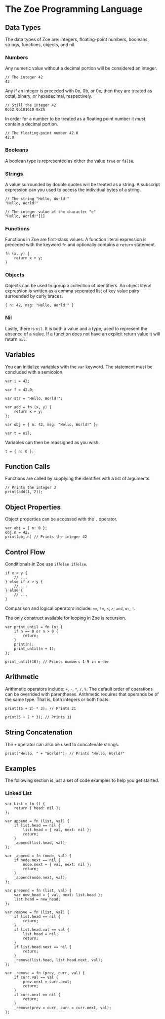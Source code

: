 # The Zoe Programming Language

## Data Types

The data types of Zoe are: integers, floating-point numbers, booleans, strings,
functions, objects, and nil.

### Numbers

Any numeric value without a decimal portion will be considered an integer.

```
// The integer 42
42
```

Any if an integer is preceded with 0o, 0b, or 0x, then they are treated as
octal, binary, or hexadecimal, respectively.

```
// Still the integer 42
0o52 0b101010 0x2A
```

In order for a number to be treated as a floating point number it _must_ contain
a decimal portion.

```
// The floating-point number 42.0
42.0
```

### Booleans

A boolean type is represented as either the value `true` or `false`.

### Strings

A value surrounded by double quotes will be treated as a string. A subscript
expression can you used to access the individual bytes of a string.

```
// The string "Hello, World!"
"Hello, World!"

// The integer value of the character "e"
"Hello, World!"[1]
```

### Functions

Functions in Zoe are first-class values. A function literal expression is
preceded with the keyword `fn` and optionally contains a `return` statement.

```
fn (x, y) {
    return x + y;
}
```

### Objects

Objects can be used to group a collection of identifiers. An object literal
expression is written as a comma seperated list of key value pairs surrounded by
curly braces.

```
{ n: 42, msg: "Hello, World!" }
```

### Nil

Lastly, there is `nil`. It is both a value and a type, used to represent the
absence of a value. If a function does not have an explicit return value it will
return `nil`.

## Variables

You can initialize variables with the `var` keyword. The statement must be
concluded with a semicolon.

```
var i = 42;

var f = 42.0;

var str = "Hello, World!";

var add = fn (x, y) {
    return x + y;
};

var obj = { n: 42, msg: "Hello, World!" };

var t = nil;
```

Variables can then be reassigned as you wish.

```
t = { n: 0 };
```

## Function Calls

Functions are called by supplying the identifier with a list of arguments.

```
// Prints the integer 3
print(add(1, 2));
```

## Object Properties

Object properties can be accessed with the `.` operator.

```
var obj = { n: 0 };
obj.n = 42;
print(obj.n) // Prints the integer 42
```

## Control Flow

Conditionals in Zoe use `if`/`else if`/`else`.

```
if x < y {
    // ...
} else if x > y {
    // ...
} else {
    // ...
}
```

Comparison and logical operators include: `==`, `!=`, `<`, `>`, `and`, `or`,
`!`.

The only construct available for looping in Zoe is recursion.

```
var print_until = fn (n) {
    if n == 0 or n > 0 {
        return;
    }
    print(n);
    print_until(n + 1);
};

print_until(10); // Prints numbers 1-9 in order
```

## Arithmetic

Arithmetic operators include: `+`, `-`, `*`, `/`, `%`. The default order of operations can be overrided with parentheses. Arithmetic requires that operands be of the same type. That is, both integers or both floats.

```
print((5 + 2) * 3); // Prints 21

print(5 + 2 * 3); // Prints 11
```

## String Concatenation

The `+` operator can also be used to concatenate strings.

```
print("Hello, " + "World!"); // Prints "Hello, World!"
```

## Examples

The following section is just a set of code examples to help you get started.

### Linked List

```
var List = fn () {
    return { head: nil };
};

var append = fn (list, val) {
    if list.head == nil {
        list.head = { val, next: nil };
        return;
    }
    _append(list.head, val);
};

var _append = fn (node, val) {
    if node.next == nil {
        node.next = { val, next: nil };
        return;
    }
    _append(node.next, val);
};

var prepend = fn (list, val) {
    var new_head = { val, next: list.head };
    list.head = new_head;
};

var remove = fn (list, val) {
    if list.head == nil {
        return;
    }
    if list.head.val == val {
        list.head = nil;
        return;
    }
    if list.head.next == nil {
        return;
    }
    _remove(list.head, list.head.next, val);
};

var _remove = fn (prev, curr, val) {
    if curr.val == val {
        prev.next = curr.next;
        return;
    }
    if curr.next == nil {
        return;
    }
    _remove(prev = curr, curr = curr.next, val);
};
```
